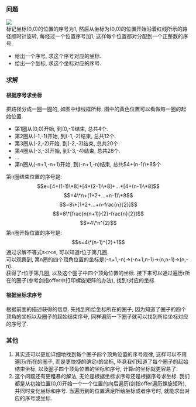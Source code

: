 ### 问题
![](/static/blog_pic/xuanzhuan_matrix.png)  
标记坐标(0,0)的位置的序号为1, 然后从坐标为(0,0)的位置开始沿着红线所示的路径顺时针旋转, 每经过一个位置序号加1, 这样每个位置都对分配到一个正整数的序号.  

+ 给出一个序号, 求这个序号对应的坐标.
+ 给出一个坐标, 求这个坐标对应的序号.

### 求解
#### 根据序号求坐标
把路径分成一圈一圈的, 如图中绿线框所标. 图中的黄色位置可以看做每一圈的起始位置.  

+ 第1圈从(0,0)开始, 到(0,-1)结束, 总共4个.
+ 第2圈从(-1,-1)开始, 到(-1,-2)结束, 总共12个.
+ 第3圈从(-2,-2)开始, 到(-2,-3)结束, 总共20个.
+ 第4圈从(-3,-3)开始, 到(-3,-4)结束, 总共28个.
+ ...
+ 第n圈从(-n+1,-n+1)开始, 到(-n+1,-n)结束, 总共$4+(n-1)\*8$个

第n圈结束位置的序号是:  
$$e=[4+(1-1)\*8]+[4+(2-1)\*8]+...+[4+(n-1)\*8]$$
$$=4\*n+(1+2+...+n-1)\*8$$
$$=8\*[1+2+...+n-frac{n}{2}]$$
$$=8\*[frac{n(n+1)}{2}-frac{n}{2}]$$
$$=4\*n^{2}$$
第n圈开始位置的序号是:  
$$s=4\*(n-1)^{2}+1$$
通过求解不等式s<r<e, 可以知道r位于第几圈.  
可以观察到, 第n圈的四个顶角位置的坐标是(-n+1,-n)->(-n+1,n-1)->(n,n-1)->(n,-n).  
获得了r位于第几圈, 以及这个圈子中四个顶角位置的坐标. 接下来可以通过遍历r所在的圈子(参考剑指offer中打印螺旋矩阵的办法), 找到r对应的坐标.

#### 根据坐标求序号
根据前面的描述获得的信息. 先找到所给坐标所在的圈子, 因为知道了圈子的四个顶角的坐标以及圈子的起始结束序号, 同样遍历一下圈子就可以找到所给坐标对应的序号了.  

### 其他
1. 其实还可以更加详细地找到每个圈子四个顶角位置的序号规律, 这样可以不用遍历r所在的圈子, 而是更快捷的确定r的坐标, 毕竟我们知道了每个圈子的起始结束坐标, 以及圈子四个顶角位置的坐标和序号, 计算r的坐标就更容易了.
2. 这个问题还有更粗暴的解法, 无论是根据坐标求序号还是根据序号求坐标. 我们都是从初始位置(0,0)开始一个一个位置的向后遍历(剑指offer遍历螺旋矩阵), 并同时变化坐标和序号. 当遍历到的位置满足所给坐标或者序号时, 就能求出对应的序号或坐标.
